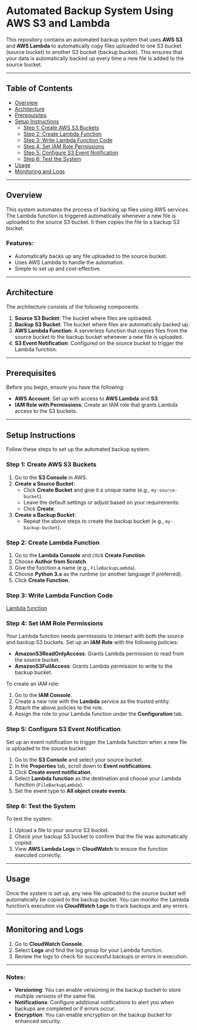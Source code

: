 # Automated Backup System Using AWS S3 and Lambda

This repository contains an automated backup system that uses **AWS S3** and **AWS Lambda** to automatically copy files uploaded to one S3 bucket (source bucket) to another S3 bucket (backup bucket). This ensures that your data is automatically backed up every time a new file is added to the source bucket.

---

## Table of Contents

- [Overview](#overview)
- [Architecture](#architecture)
- [Prerequisites](#prerequisites)
- [Setup Instructions](#setup-instructions)
  - [Step 1: Create AWS S3 Buckets](#step-1-create-aws-s3-buckets)
  - [Step 2: Create Lambda Function](#step-2-create-lambda-function)
  - [Step 3: Write Lambda Function Code](#step-3-write-lambda-function-code)
  - [Step 4: Set IAM Role Permissions](#step-4-set-iam-role-permissions)
  - [Step 5: Configure S3 Event Notification](#step-5-configure-s3-event-notification)
  - [Step 6: Test the System](#step-6-test-the-system)
- [Usage](#usage)
- [Monitoring and Logs](#monitoring-and-logs)

---

## Overview

This system automates the process of backing up files using AWS services. The Lambda function is triggered automatically whenever a new file is uploaded to the source S3 bucket. It then copies the file to a backup S3 bucket.

### Features:
- Automatically backs up any file uploaded to the source bucket.
- Uses AWS Lambda to handle the automation.
- Simple to set up and cost-effective.

---

## Architecture

The architecture consists of the following components:
1. **Source S3 Bucket**: The bucket where files are uploaded.
2. **Backup S3 Bucket**: The bucket where files are automatically backed up.
3. **AWS Lambda Function**: A serverless function that copies files from the source bucket to the backup bucket whenever a new file is uploaded.
4. **S3 Event Notification**: Configured on the source bucket to trigger the Lambda function.

---

## Prerequisites

Before you begin, ensure you have the following:
- **AWS Account**: Set up with access to **AWS Lambda** and **S3**.
- **IAM Role with Permissions**: Create an IAM role that grants Lambda access to the S3 buckets.

---

## Setup Instructions

Follow these steps to set up the automated backup system:

### Step 1: Create AWS S3 Buckets

1. Go to the **S3 Console** in AWS.
2. **Create a Source Bucket**:
   - Click **Create Bucket** and give it a unique name (e.g., `my-source-bucket`).
   - Leave the default settings or adjust based on your requirements.
   - Click **Create**.
3. **Create a Backup Bucket**:
   - Repeat the above steps to create the backup bucket (e.g., `my-backup-bucket`).

### Step 2: Create Lambda Function

1. Go to the **Lambda Console** and click **Create Function**.
2. Choose **Author from Scratch**.
3. Give the function a name (e.g., `FileBackupLambda`).
4. Choose **Python 3.x** as the runtime (or another language if preferred).
5. Click **Create Function**.

### Step 3: Write Lambda Function Code
[Lambda function](lambda_function.py)

### Step 4: Set IAM Role Permissions

Your Lambda function needs permissions to interact with both the source and backup S3 buckets. Set up an **IAM Role** with the following policies:
- **AmazonS3ReadOnlyAccess**: Grants Lambda permission to read from the source bucket.
- **AmazonS3FullAccess**: Grants Lambda permission to write to the backup bucket.

To create an IAM role:
1. Go to the **IAM Console**.
2. Create a new role with the **Lambda** service as the trusted entity.
3. Attach the above policies to the role.
4. Assign the role to your Lambda function under the **Configuration** tab.

### Step 5: Configure S3 Event Notification

Set up an event notification to trigger the Lambda function when a new file is uploaded to the source bucket:
1. Go to the **S3 Console** and select your source bucket.
2. In the **Properties** tab, scroll down to **Event notifications**.
3. Click **Create event notification**.
4. Select **Lambda function** as the destination and choose your Lambda function (`FileBackupLambda`).
5. Set the event type to **All object create events**.

### Step 6: Test the System

To test the system:
1. Upload a file to your source S3 bucket.
2. Check your backup S3 bucket to confirm that the file was automatically copied.
3. View **AWS Lambda Logs** in **CloudWatch** to ensure the function executed correctly.

---

## Usage

Once the system is set up, any new file uploaded to the source bucket will automatically be copied to the backup bucket. You can monitor the Lambda function’s execution via **CloudWatch Logs** to track backups and any errors.

---

## Monitoring and Logs

1. Go to **CloudWatch Console**.
2. Select **Logs** and find the log group for your Lambda function.
3. Review the logs to check for successful backups or errors in execution.

---

### Notes:

- **Versioning**: You can enable versioning in the backup bucket to store multiple versions of the same file.
- **Notifications**: Configure additional notifications to alert you when backups are completed or if errors occur.
- **Encryption**: You can enable encryption on the backup bucket for enhanced security.

